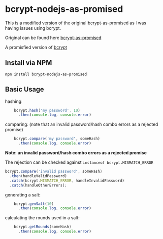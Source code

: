 bcrypt-nodejs-as-promised
==================
This is a modified version of the original bcrypt-as-promised as I was having issues using bcrypt.

Original can be found here [bcrypt-as-promised](https://github.com/iceddev/bcrypt-as-promised)

A promisfied version of [bcrypt](https://github.com/ncb000gt/node.bcrypt.js)

## Install via NPM
```
npm install bcrypt-nodejs-as-promised
```

## Basic Usage

hashing:
```javascript
    bcrypt.hash('my password', 10)
      .then(console.log, console.error)
```

comparing:
(note that an invalid password/hash combo errors as a rejected promise)
```javascript
    bcrypt.compare('my password', someHash)
      .then(console.log, console.error)
```

__Note: an invalid password/hash combo errors as a rejected promise__

The rejection can be checked against `instanceof bcrypt.MISMATCH_ERROR`

```js
bcrypt.compare('invalid password', someHash)
  .then(handleValidPassword)
  .catch(bcrypt.MISMATCH_ERROR, handleInvalidPassword)
  .catch(handleOtherErrors);
```

generating a salt:
```javascript
    bcrypt.genSalt(10)
      .then(console.log, console.error)
```

calculating the rounds used in a salt:
```javascript
    bcrypt.getRounds(someHash)
      .then(console.log, console.error)
```
